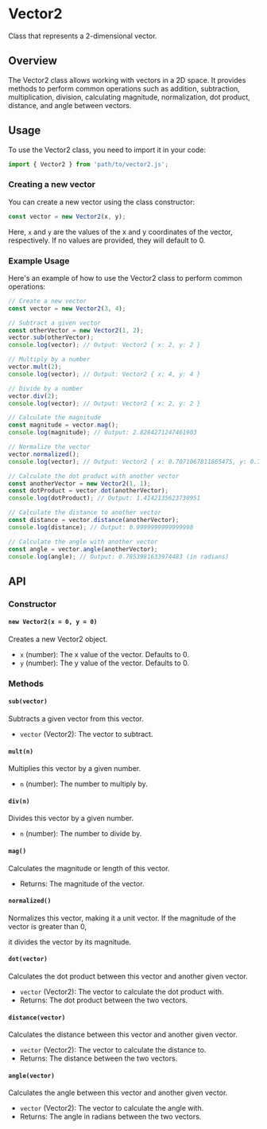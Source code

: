 # Vector2

Class that represents a 2-dimensional vector.

## Overview

The Vector2 class allows working with vectors in a 2D space. It provides methods to perform common operations such as addition, subtraction, multiplication, division, calculating magnitude, normalization, dot product, distance, and angle between vectors.

## Usage

To use the Vector2 class, you need to import it in your code:

```javascript
import { Vector2 } from 'path/to/vector2.js';
```

### Creating a new vector

You can create a new vector using the class constructor:

```javascript
const vector = new Vector2(x, y);
```

Here, `x` and `y` are the values of the x and y coordinates of the vector, respectively. If no values are provided, they will default to 0.

### Example Usage

Here's an example of how to use the Vector2 class to perform common operations:

```javascript
// Create a new vector
const vector = new Vector2(3, 4);

// Subtract a given vector
const otherVector = new Vector2(1, 2);
vector.sub(otherVector);
console.log(vector); // Output: Vector2 { x: 2, y: 2 }

// Multiply by a number
vector.mult(2);
console.log(vector); // Output: Vector2 { x: 4, y: 4 }

// Divide by a number
vector.div(2);
console.log(vector); // Output: Vector2 { x: 2, y: 2 }

// Calculate the magnitude
const magnitude = vector.mag();
console.log(magnitude); // Output: 2.8284271247461903

// Normalize the vector
vector.normalized();
console.log(vector); // Output: Vector2 { x: 0.7071067811865475, y: 0.7071067811865475 }

// Calculate the dot product with another vector
const anotherVector = new Vector2(1, 1);
const dotProduct = vector.dot(anotherVector);
console.log(dotProduct); // Output: 1.4142135623730951

// Calculate the distance to another vector
const distance = vector.distance(anotherVector);
console.log(distance); // Output: 0.9999999999999998

// Calculate the angle with another vector
const angle = vector.angle(anotherVector);
console.log(angle); // Output: 0.7853981633974483 (in radians)
```

## API

### Constructor

#### `new Vector2(x = 0, y = 0)`

Creates a new Vector2 object.

- `x` (number): The x value of the vector. Defaults to 0.
- `y` (number): The y value of the vector. Defaults to 0.

### Methods

#### `sub(vector)`

Subtracts a given vector from this vector.

- `vector` (Vector2): The vector to subtract.

#### `mult(n)`

Multiplies this vector by a given number.

- `n` (number): The number to multiply by.

#### `div(n)`

Divides this vector by a given number.

- `n` (number): The number to divide by.

#### `mag()`

Calculates the magnitude or length of this vector.

- Returns: The magnitude of the vector.

#### `normalized()`

Normalizes this vector, making it a unit vector.
If the magnitude of the vector is greater than 0,

 it divides the vector by its magnitude.

#### `dot(vector)`

Calculates the dot product between this vector and another given vector.

- `vector` (Vector2): The vector to calculate the dot product with.
- Returns: The dot product between the two vectors.

#### `distance(vector)`

Calculates the distance between this vector and another given vector.

- `vector` (Vector2): The vector to calculate the distance to.
- Returns: The distance between the two vectors.

#### `angle(vector)`

Calculates the angle between this vector and another given vector.

- `vector` (Vector2): The vector to calculate the angle with.
- Returns: The angle in radians between the two vectors.

